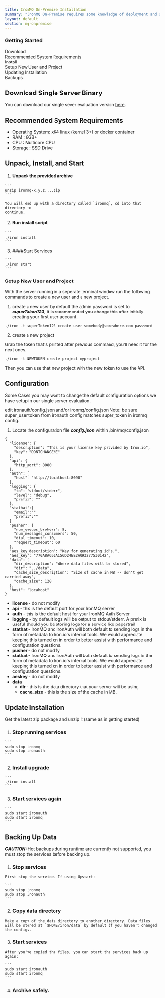 ```yaml
---
title: IronMQ On-Premise Installation
summary: "IronMQ On-Premise requires some knowledge of deployment and server management. If you do not possess these skills please schedule a consultation with our team"
layout: default
section: mq-onpremise
---
```


<p class="subtitle">
<!--   IronMQ On-Premise requires some knowledge of deployment and server management. If you do not possess these skills please schedule a consultation with our team -->
</p>



<section id="toc">
  <h3>Getting Started</h3>
  <ul>
    <li><a href="#download">Download</a></li>
    <li><a href="#requirements">Recommended System Requirements</a></li>
    <li><a href="#install">Install</a></li>
    <li><a href="#setup_user_project">Setup New User and Project</a></li>
    <li><a href="#update_installation">Updating Installation</a></li>
    <li><a href="#backups">Backups</a></li>
  </ul>
</section>

<h2 id="download">Download Single Server Binary</h2>
You can download our single sever evaluation version <a href="http://iron.io/mq-enterprise">here</a>.
<h2 id="requirements">Recommended System Requirements</h2>
<ul>
  <li>Operating System: x64 linux (kernel 3+) or docker container</li>
  <li>RAM : 8GB+  </li>
  <li>CPU : Multicore CPU</li>
  <li>Storage : SSD Drive</li>
</ul>

<h2 id="install">Unpack, Install, and Start</h2>

  1. #### Unpack the provided archive

    ```
    unzip ironmq-x.y.z....zip
    ```

    You will end up with a directory called `ironmq`, cd into that directory to
    continue.

  2. #### Run install script

    ```
    ./iron install
    ```

  3. ####Start Services

    ```
    ./iron start
    ```

<h3 id="setup_user_project">Setup New User and Project</h3>

  With the server running in a seperate terminal window run the following commands to create a new user and a new project.

1. create a new user
  by default the admin password is set to ***superToken123***, it is recommended you change this after initially creating your first user account.

  ```
  ./iron -t superToken123 create user somebody@somewhere.com password
  ```

2. create a new project

  Grab the token that's printed after previous command, you'll need it for the
  next ones.

  ```
  ./iron -t NEWTOKEN create project myproject
  ```

  Then you can use that new project with the new token to use the API.

<h2 id="configuration">Configuration</h2>
Some Cases you may want to change the default configuration options we have setup in our single server evaluation.

edit ironauth/config.json and/or ironmq/config.json
Note: be sure super_user.token from ironauth config matches super_token in ironmq config.

1. Locate the configuration file ***config.json*** within /bin/mq/config.json

  ```
  {
    "license": {
      "description": "This is your license key provided by Iron.io",
      "key": "DONTCHANGEME"
    },
    "api": {
      "http_port": 8080
    },
    "auth": {
      "host": "http://localhost:8090"
    },
    "logging": {
      "to": "stdout/stderr",
      "level": "debug",
      "prefix": ""
    },
    "stathat":{
      "email":""
      "prefix":""
    }
    "pusher": {
      "num_queues_brokers": 5,
      "num_messages_consumers": 50,
      "dial_timeout": 10,
      "request_timeout": 60
    },
    "aes_key_description": "Key for generating id's.",
    "aes_key": "770A8A65DA156D24EE2A093277530142",
    "data": {
      "dir_description": "Where data files will be stored",
      "dir": "../data",
      "cache_size_description": "Size of cache in MB -- don't get carried away",
      "cache_size": 128
    },
    "host": "locahost"
  }
  ```

  * **license** - do not modify
  * **api** - this is the default port for your IronMQ server
  * **auth** - this is the default host for your IronMQ Auth Server
  * **logging** - by default logs will be output to stdout/stderr. A prefix is useful should you be storing logs for a service like papertrail
  * **stathat** - IronMQ and IronAuth will both default to sending logs in the form of metadata to Iron.io's internal tools. We would appreciate keeping this turned on in order to better assist with performance and configuration questions.
  * **pusher** - do not modify
  * **stathat** - IronMQ and IronAuth will both default to sending logs in the form of metadata to Iron.io's internal tools. We would appreciate keeping this turned on in order to better assist with performance and configuration questions.
  * **aeskey** - do not modify
  * **data**
    * **dir** - this is the data directory that your server will be using.
    * **cache_size** - this is the size of the cache in MB.


<h2 id="updating_installation">Update Installation</h2>

  Get the latest zip package and unzip it (same as in getting started)

  1. ### Stop running services

    ```
    sudo stop ironmq
    sudo stop ironauth
    ```

  2. ### Install upgrade

    ```
    ./iron install
    ```

  3. ### Start services again

    ```
    sudo start ironauth
    sudo start ironmq
    ```

<h2 id="backups">Backing Up Data</h2>

  ***CAUTION:*** Hot backups during runtime are currently not supported, you must stop the services before backing up.

  1. ### Stop services
    First stop the service. If using Upstart:

    ```
    sudo stop ironmq
    sudo stop ironauth
    ```

  2. ### Copy data directory

    Make a copy of the data directory to another directory. Data files will be stored at `$HOME/iron/data` by default if you haven't changed the configs.

  3. ### Start services
    After you've copied the files, you can start the services back up again:

    ```
    sudo start ironauth
    sudo start ironmq
    ```

  4. ### Archive safely.